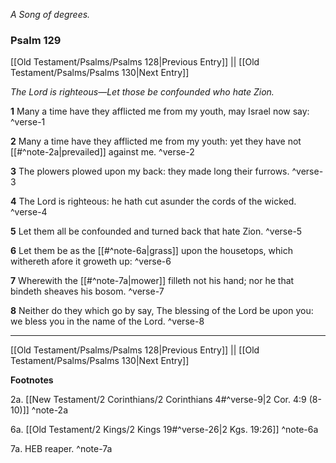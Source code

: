*A Song of degrees.*

### Psalm 129

[[Old Testament/Psalms/Psalms 128|Previous Entry]]  ||  [[Old Testament/Psalms/Psalms 130|Next Entry]]

*The Lord is righteous—Let those be confounded who hate Zion.*

**1**  Many a time have they afflicted me from my youth, may Israel now say: ^verse-1

**2**  Many a time have they afflicted me from my youth: yet they have not [[#^note-2a|prevailed]] against me. ^verse-2

**3**  The plowers plowed upon my back: they made long their furrows. ^verse-3

**4**  The Lord is righteous: he hath cut asunder the cords of the wicked. ^verse-4

**5**  Let them all be confounded and turned back that hate Zion. ^verse-5

**6**  Let them be as the [[#^note-6a|grass]] upon the housetops, which withereth afore it groweth up: ^verse-6

**7**  Wherewith the [[#^note-7a|mower]] filleth not his hand; nor he that bindeth sheaves his bosom. ^verse-7

**8**  Neither do they which go by say, The blessing of the Lord be upon you: we bless you in the name of the Lord. ^verse-8


---
[[Old Testament/Psalms/Psalms 128|Previous Entry]]  ||  [[Old Testament/Psalms/Psalms 130|Next Entry]]


**Footnotes**


2a. [[New Testament/2 Corinthians/2 Corinthians 4#^verse-9|2 Cor. 4:9 (8-10)]] ^note-2a

6a. [[Old Testament/2 Kings/2 Kings 19#^verse-26|2 Kgs. 19:26]] ^note-6a

7a. HEB reaper. ^note-7a